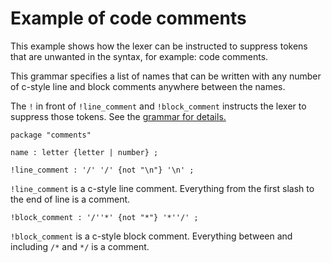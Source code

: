 # Example of code comments

This example shows how the lexer can be instructed to suppress tokens that are 
unwanted in the syntax, for example: code comments.

This grammar specifies a list of names that can be written with any number of c-style line and 
block comments anywhere between the names.

The `!` in front of `!line_comment` and `!block_comment` instructs the lexer to 
suppress those tokens. See the [grammar for details.](../../gogll.md)

```
package "comments"

name : letter {letter | number} ;

!line_comment : '/' '/' {not "\n"} '\n' ;
```
`!line_comment` is a c-style line comment. Everything from the first slash to the end of line
is a comment.
```
!block_comment : '/''*' {not "*"} '*''/' ;
```
`!block_comment` is a c-style block comment. Everything between and including 
`/*` and `*/` is a comment. 